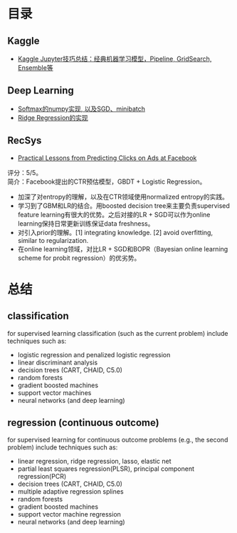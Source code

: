 # 目录

## Kaggle
- [Kaggle Jupyter技巧总结：经典机器学习模型，Pipeline, GridSearch, Ensemble等](https://github.com/chocoluffy/kaggle-notes/tree/master/Kaggle)

## Deep Learning
- [Softmax的numpy实现, 以及SGD、minibatch](https://github.com/chocoluffy/kaggle-notes/blob/master/DL/Softmax.md)
- [Ridge Regression的实现](https://github.com/chocoluffy/kaggle-notes/blob/master/DL/RidgeRegression.md)

## RecSys
- [Practical Lessons from Predicting Clicks on Ads at Facebook](https://github.com/chocoluffy/kaggle-notes/tree/master/RecSys/predicting-clicks-facebook)

评分：5/5。  
简介：Facebook提出的CTR预估模型，GBDT + Logistic Regression。

- 加深了对entropy的理解，以及在CTR领域使用normalized entropy的实践。
- 学习到了GBM和LR的结合。用boosted decision tree来主要负责supervised feature learning有很大的优势。之后对接的LR + SGD可以作为online learning保持日常更新训练保证data freshness。
- 对引入prior的理解。[1] integrating knowledge. [2] avoid overfitting, similar to regularization.
- 在online learning领域，对比LR + SGD和BOPR（Bayesian online learning scheme for probit regression）的优劣势。

# 总结

## classification

for supervised learning classification (such as the current problem) include techniques such as:

- logistic regression and penalized logistic regression
- linear discriminant analysis
- decision trees (CART, CHAID, C5.0)
- random forests
- gradient boosted machines
- support vector machines
- neural networks (and deep learning)

## regression (continuous outcome)

for supervised learning for continuous outcome problems (e.g., the second problem) include techniques such as:

- linear regression, ridge regression, lasso, elastic net
- partial least squares regression(PLSR), principal component regression(PCR)
- decision trees (CART, CHAID, C5.0)
- multiple adaptive regression splines
- random forests
- gradient boosted machines
- support vector machine regression
- neural networks (and deep learning)
